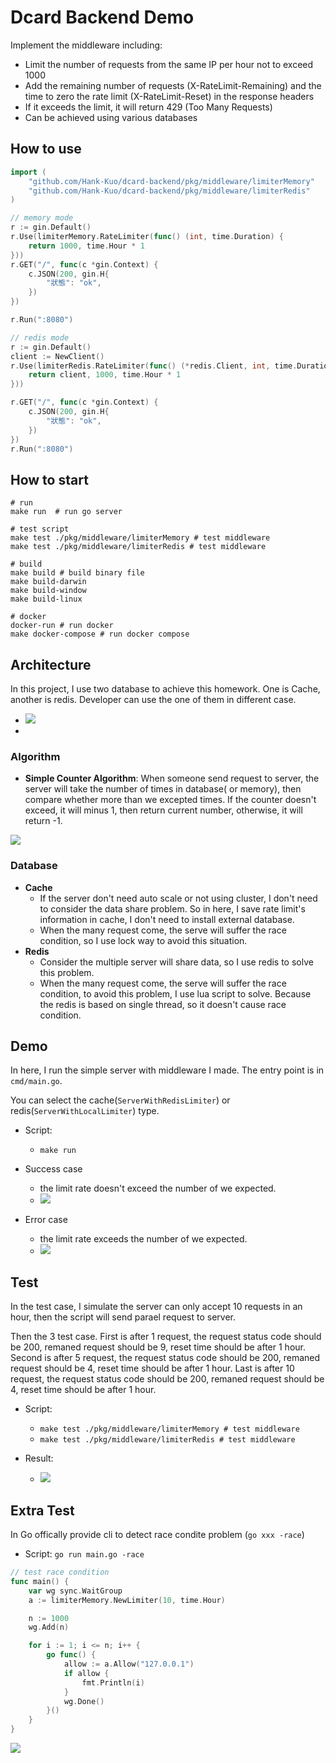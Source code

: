 
# Dcard Backend Demo
Implement the middleware including:
- Limit the number of requests from the same IP per hour not to exceed 1000
- Add the remaining number of requests (X-RateLimit-Remaining) and the time to zero the rate limit (X-RateLimit-Reset) in the response headers
- If it exceeds the limit, it will return 429 (Too Many Requests)
- Can be achieved using various databases

## How to use 
```go
import (
	"github.com/Hank-Kuo/dcard-backend/pkg/middleware/limiterMemory"
	"github.com/Hank-Kuo/dcard-backend/pkg/middleware/limiterRedis"
)

// memory mode
r := gin.Default()
r.Use(limiterMemory.RateLimiter(func() (int, time.Duration) {
    return 1000, time.Hour * 1
}))
r.GET("/", func(c *gin.Context) {
    c.JSON(200, gin.H{
        "狀態": "ok",
    })
})

r.Run(":8080")

// redis mode
r := gin.Default()
client := NewClient()
r.Use(limiterRedis.RateLimiter(func() (*redis.Client, int, time.Duration) {
    return client, 1000, time.Hour * 1
}))

r.GET("/", func(c *gin.Context) {
    c.JSON(200, gin.H{
        "狀態": "ok",
    })
})
r.Run(":8080")

```

## How to start 
```script
# run 
make run  # run go server 

# test script
make test ./pkg/middleware/limiterMemory # test middleware
make test ./pkg/middleware/limiterRedis # test middleware

# build
make build # build binary file 
make build-darwin
make build-window
make build-linux

# docker 
docker-run # run docker 
make docker-compose # run docker compose 
```

## Architecture 
In this project, I use two database to achieve this homework. One is Cache, another is redis. Developer can use the one of them in different case. 
- ![](https://i.imgur.com/bmOIZaD.png)
- 
### Algorithm 
- **Simple Counter Algorithm**: When someone send request to server, the server will take the number of times in database( or memory), then compare whether more than we excepted times. If the counter doesn't exceed, it will minus 1, then return current number, otherwise, it will return -1. 

![](https://i.imgur.com/551jdNt.png)



### Database 
- **Cache**
    - If the server don't need auto scale or not using cluster, I don't need to consider the data share problem. So in here, I save rate limit's information in cache, I don't need to install external database.
    - When the many request come, the serve will suffer the race condition, so I use lock way to avoid this situation. 
- **Redis**
    -  Consider the multiple server will share data, so I use redis to solve this problem. 
    -  When the many request come, the serve will suffer the race condition, to avoid this problem, I use lua script to solve. Because the redis is based on single thread, so it doesn't cause race condition.

## Demo
In here, I run the simple server with middleware I made. The entry point is in ```cmd/main.go```.

You can select the cache(```ServerWithRedisLimiter```) or redis(```ServerWithLocalLimiter```) type. 

- Script: 
    - ```make run```

- Success case
    - the limit rate doesn't exceed the number of we expected.
    - ![](https://i.imgur.com/KptdBq1.png)
- Error case 
    - the limit rate exceeds the number of we expected.
    - ![](https://i.imgur.com/4jV1g6i.png)
    
## Test
In the test case, I simulate the server can only accept 10 requests in an hour, then the script will send parael request to server. 

Then the 3 test case. First is after 1 request, the request status code should be 200, remaned request should be 9, reset time should be after 1 hour. Second is after 5 request, the request status code should be 200, remaned request should be 4, reset time should be after 1 hour. Last is after 10 request, the request status code should be 200, remaned request should be 4, reset time should be after 1 hour. 

- Script: 
    - ```make test ./pkg/middleware/limiterMemory # test middleware```
    - ```make test ./pkg/middleware/limiterRedis # test middleware```

- Result:
    - ![](https://i.imgur.com/Yxpe5WM.png)

## Extra Test
In Go offically provide cli to detect race condite problem (```go xxx -race```) 

- Script: ```go run main.go -race```

```go
// test race condition
func main() {
    var wg sync.WaitGroup
    a := limiterMemory.NewLimiter(10, time.Hour)

    n := 1000
    wg.Add(n)

    for i := 1; i <= n; i++ {
        go func() {
            allow := a.Allow("127.0.0.1")
            if allow {
                fmt.Println(i)
            }
            wg.Done()
        }()
    }
}
```
![](https://i.imgur.com/shkotz8.png)